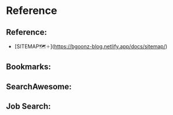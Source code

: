 # Reference

## Reference:

* \[SITEMAP🗺🟈]\(https://bgoonz-blog.netlify.app/docs/sitemap/)

## Bookmarks:

## SearchAwesome:

## Job Search:
